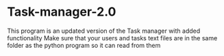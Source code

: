 # Task-manager-2.0
This program is an updated version of the Task manager with added functionality
Make sure that your users and tasks text files are in the same folder as the python program so it can read from them
